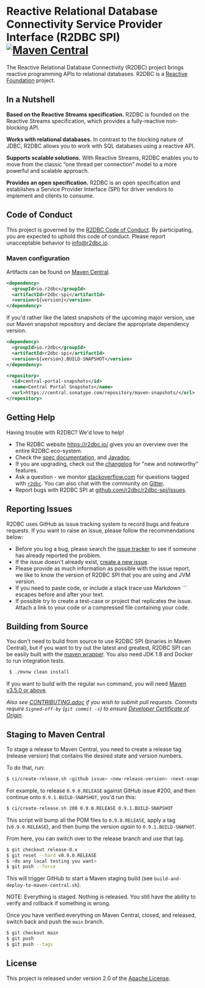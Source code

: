 # Reactive Relational Database Connectivity Service Provider Interface (R2DBC SPI) [![Maven Central](https://maven-badges.herokuapp.com/maven-central/io.r2dbc/r2dbc-spi/badge.svg)](https://maven-badges.herokuapp.com/maven-central/io.r2dbc/r2dbc-spi)

The Reactive Relational Database Connectivity (R2DBC) project brings reactive programming APIs to relational databases. R2DBC is a [Reactive Foundation](https://reactive.foundation) project.

## In a Nutshell

**Based on the Reactive Streams specification.** R2DBC is founded on the Reactive Streams specification, which provides a fully-reactive non-blocking API.

**Works with relational databases.** In contrast to the blocking nature of JDBC, R2DBC allows you to work with SQL databases using a reactive API.

**Supports scalable solutions.** With Reactive Streams, R2DBC enables you to move from the classic “one thread per connection” model to a more powerful and scalable approach.

**Provides an open specification.** R2DBC is an open specification and establishes a Service Provider Interface (SPI) for driver vendors to implement and clients to consume.

## Code of Conduct

This project is governed by the [R2DBC Code of Conduct](https://github.com/r2dbc/.github/blob/main/CODE_OF_CONDUCT.adoc). By participating, you are expected to uphold this code of conduct. Please report unacceptable behavior to [info@r2dbc.io](mailto:info@r2dbc.io).

### Maven configuration

Artifacts can be found on [Maven Central](https://central.sonatype.com/search?q=r2dbc-spi).

```xml
<dependency>
  <groupId>io.r2dbc</groupId>
  <artifactId>r2dbc-spi</artifactId>
  <version>${version}</version>
</dependency>
```

If you'd rather like the latest snapshots of the upcoming major version, use our Maven snapshot repository and declare the appropriate dependency version.

```xml
<dependency>
  <groupId>io.r2dbc</groupId>
  <artifactId>r2dbc-spi</artifactId>
  <version>${version}.BUILD-SNAPSHOT</version>
</dependency>

<repository>
  <id>central-portal-snapshots</id>
  <name>Central Portal Snapshots</name>
  <url>https://central.sonatype.com/repository/maven-snapshots/</url>
</repository>
```

## Getting Help

Having trouble with R2DBC? We'd love to help!

* The R2DBC website https://r2dbc.io/ gives you an overview over the entire R2DBC eco-system.
* Check the [spec documentation](https://r2dbc.io/spec/1.0.0.RELEASE/spec/html/), and [Javadoc](https://r2dbc.io/spec/1.0.0.RELEASE/api/).
* If you are upgrading, check out the [changelog](https://r2dbc.io/spec/1.0.0.RELEASE/CHANGELOG.txt) for "new and noteworthy" features.
* Ask a question - we monitor [stackoverflow.com](https://stackoverflow.com) for questions
  tagged with [`r2dbc`](https://stackoverflow.com/tags/r2dbc). 
  You can also chat with the community on [Gitter](https://gitter.im/r2dbc/r2dbc).
* Report bugs with R2DBC SPI at [github.com/r2dbc/r2dbc-spi/issues](https://github.com/r2dbc/r2dbc-spi/issues).

## Reporting Issues

R2DBC uses GitHub as issue tracking system to record bugs and feature requests. 
If you want to raise an issue, please follow the recommendations below:

* Before you log a bug, please search the [issue tracker](https://github.com/r2dbc/r2dbc-spi/issues) to see if someone has already reported the problem.
* If the issue doesn't already exist, [create a new issue](https://github.com/r2dbc/r2dbc-spi/issues/new).
* Please provide as much information as possible with the issue report, we like to know the version of R2DBC SPI that you are using and JVM version.
* If you need to paste code, or include a stack trace use Markdown ``` escapes before and after your text.
* If possible try to create a test-case or project that replicates the issue. 
Attach a link to your code or a compressed file containing your code.

## Building from Source

You don't need to build from source to use R2DBC SPI (binaries in Maven Central), but if you want to try out the latest and greatest, R2DBC SPI can be easily built with the
[maven wrapper](https://github.com/takari/maven-wrapper). You also need JDK 1.8 and Docker to run integration tests.

```bash
 $ ./mvnw clean install
```

If you want to build with the regular `mvn` command, you will need [Maven v3.5.0 or above](https://maven.apache.org/run-maven/index.html).

_Also see [CONTRIBUTING.adoc](https://github.com/r2dbc/.github/blob/main/CONTRIBUTING.adoc) if you wish to submit pull requests. Commits require `Signed-off-by` (`git commit -s`) to ensure [Developer Certificate of Origin](https://developercertificate.org/)._

## Staging to Maven Central

To stage a release to Maven Central, you need to create a release tag (release version) that contains the desired state and version numbers.

To do that, run:

```bash
$ ci/create-release.sh <github issue> <new-release-version> <next-snapshot-version>
```

For example, to release `0.9.0.RELEASE` against GitHub issue #200, and then continue onto `0.9.1.BUILD-SNAPSHOT`, you'd run this:

```bash
$ ci/create-release.sh 200 0.9.0.RELEASE 0.9.1.BUILD-SNAPSHOT
```

This script will bump all the POM files to `0.9.0.RELEASE`, apply a tag (`v0.9.0.RELEASE`), and then bump the version _again_ to `0.9.1.BUILD-SNAPHOT`.

From here, you can switch over to the release branch and use that tag.

```bash
$ git checkout release-0.x
$ git reset --hard v0.9.0.RELEASE
$ <do any local testing you want>
$ git push --force
```

This will trigger GitHub to start a Maven staging build (see `build-and-deploy-to-maven-central.sh`).

NOTE: Everything is staged. Nothing is released. You still have the ability to verify and rollback if something is wrong.

Once you have verified everything on Maven Central, closed, and released, switch back and push the `main` branch.

```bash
$ git checkout main
$ git push
$ git push --tags
```


## License
This project is released under version 2.0 of the [Apache License][l].

[l]: https://www.apache.org/licenses/LICENSE-2.0
